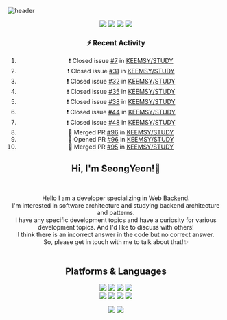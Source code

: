 ![header](https://capsule-render.vercel.app/api?type=soft&color=auto&text=KEEMSY)  
<div align=center> 
  <p>
  <a href="https://sykeem.tistory.com/category/TIL" target="_blank"><img src="https://img.shields.io/badge/Blog-DD0B78?style=logo=GitHub%20Sponsors&logoColor=white&edge_flat=false"/></a>
  <a href="mailto:ahr03003@gmail.com" target="_blank"><img src="https://img.shields.io/badge/ahr03003@gmail.com-EA4335?style=logo=Gmail&logoColor=white&edge_flat=false"/></a>
  <a href="https://www.linkedin.com/in/%EC%84%B1%EC%97%B0-%EA%B9%80-60a09a22a///" target="_blank"><img src="https://img.shields.io/badge/KEEMSY-0A66C2?style=&logo=Linkedin&logoColor=white&edge_flat=false"/></a>
  <a href="https://hits.seeyoufarm.com"><img src="https://hits.seeyoufarm.com/api/count/incr/badge.svg?url=https%3A%2F%2Fgithub.com%2FKEEMSY%2FKEEMSY&count_bg=%2379C83D&title_bg=%23555555&icon=&icon_color=%23E7E7E7&title=hits&edge_flat=false"/></a>                 

### :zap: Recent Activity

<!--START_SECTION:activity-->
1. ❗️ Closed issue [#7](https://github.com/KEEMSY/STUDY/issues/7) in [KEEMSY/STUDY](https://github.com/KEEMSY/STUDY)
2. ❗️ Closed issue [#31](https://github.com/KEEMSY/STUDY/issues/31) in [KEEMSY/STUDY](https://github.com/KEEMSY/STUDY)
3. ❗️ Closed issue [#32](https://github.com/KEEMSY/STUDY/issues/32) in [KEEMSY/STUDY](https://github.com/KEEMSY/STUDY)
4. ❗️ Closed issue [#35](https://github.com/KEEMSY/STUDY/issues/35) in [KEEMSY/STUDY](https://github.com/KEEMSY/STUDY)
5. ❗️ Closed issue [#38](https://github.com/KEEMSY/STUDY/issues/38) in [KEEMSY/STUDY](https://github.com/KEEMSY/STUDY)
6. ❗️ Closed issue [#44](https://github.com/KEEMSY/STUDY/issues/44) in [KEEMSY/STUDY](https://github.com/KEEMSY/STUDY)
7. ❗️ Closed issue [#48](https://github.com/KEEMSY/STUDY/issues/48) in [KEEMSY/STUDY](https://github.com/KEEMSY/STUDY)
8. 🎉 Merged PR [#96](https://github.com/KEEMSY/STUDY/pull/96) in [KEEMSY/STUDY](https://github.com/KEEMSY/STUDY)
9. 💪 Opened PR [#96](https://github.com/KEEMSY/STUDY/pull/96) in [KEEMSY/STUDY](https://github.com/KEEMSY/STUDY)
10. 🎉 Merged PR [#95](https://github.com/KEEMSY/STUDY/pull/95) in [KEEMSY/STUDY](https://github.com/KEEMSY/STUDY)
<!--END_SECTION:activity-->
    
</p>
<h2>
  Hi, I'm SeongYeon!👋
</h2>

<br>

<p>
  Hello I am a developer specializing in Web Backend.<br>
  I'm  interested in software architecture and studying backend architecture and patterns. <br>
  I have any specific development topics and have a curiosity for various development topics. And I'd like to discuss with others!<br>
  I think there is an incorrect answer in the code but no correct answer. <br>
  So, please get in touch with me to talk about that!✨ <br>
  <br>
</p>

<!--    <img height="165em" src="https://github-readme-stats.vercel.app/api?username=KEEMSY&show_icons=true&hide_border=true&&count_private=true&include_all_commits=true" />   ![Top Langs](https://github-readme-stats.vercel.app/api/top-langs/?username=KEEMSY&layout=compact&hide_border=true&theme=white) -->
  

## Platforms & Languages
<p>
  <img src="https://img.shields.io/badge/html5-E34F26?style=for-the-badge&logo=html5&logoColor=white"> 
  <img src="https://img.shields.io/badge/css-1572B6?style=for-the-badge&logo=css3&logoColor=white"> 
  <img src="https://img.shields.io/badge/javascript-F7DF1E?style=for-the-badge&logo=javascript&logoColor=black"> 
  <img src="https://img.shields.io/badge/jquery-0769AD?style=for-the-badge&logo=jquery&logoColor=white">
  <br>
    <img src="https://img.shields.io/badge/python-3776AB?style=for-the-badge&logo=python&logoColor=white"> 
    <img src="https://img.shields.io/badge/django-092E20?style=for-the-badge&logo=django&logoColor=white">
    <img src="https://img.shields.io/badge/docker-3776AB?style=for-the-badge&logo=docker&logoColor=white">
    <img src="https://img.shields.io/badge/mysql-3776AB?style=for-the-badge&logo=mysql&logoColor=white">
  <br>
</p>

<p>
  <img src="https://img.shields.io/badge/github-181717?style=for-the-badge&logo=github&logoColor=white">
  <img src="https://img.shields.io/badge/git-F05032?style=for-the-badge&logo=git&logoColor=white">
</p>

                     
</div>
</div>
